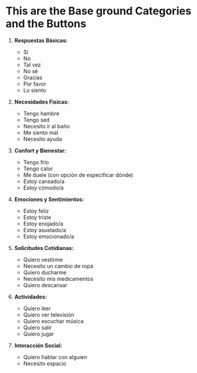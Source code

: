 # This are the Base ground Categories and the Buttons

1. **Respuestas Básicas:**

   - Sí
   - No
   - Tal vez
   - No sé
   - Gracias
   - Por favor
   - Lo siento

2. **Necesidades Físicas:**

   - Tengo hambre
   - Tengo sed
   - Necesito ir al baño
   - Me siento mal
   - Necesito ayuda

3. **Confort y Bienestar:**

   - Tengo frío
   - Tengo calor
   - Me duele (con opción de especificar dónde)
   - Estoy cansado/a
   - Estoy cómodo/a

4. **Emociones y Sentimientos:**

   - Estoy feliz
   - Estoy triste
   - Estoy enojado/a
   - Estoy asustado/a
   - Estoy emocionado/a

5. **Solicitudes Cotidianas:**

   - Quiero vestirme
   - Necesito un cambio de ropa
   - Quiero ducharme
   - Necesito mis medicamentos
   - Quiero descansar

6. **Actividades:**

   - Quiero leer
   - Quiero ver televisión
   - Quiero escuchar música
   - Quiero salir
   - Quiero jugar

7. **Interacción Social:**
   - Quiero hablar con alguien
   - Necesito espacio

